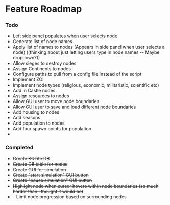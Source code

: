 # Feature Roadmap

### Todo

- Left side panel populates when user selects node
- Generate list of node names
- Apply list of names to nodes (Appears in side panel when user selects a node) ((thinking about just letting users type in node names -- Maybe dropdown?))
- Allow sieges to destroy nodes
- Assign Continents to nodes
- Configure paths to pull from a config file instead of the script 
- Implement ZOI
- Implement node types (religious, economic, militaristic, scientific etc)
- Add in Castle nodes
- Assign resources to nodes
- Allow GUI user to move node boundaries
- Allow GUI user to save and load different node boundaries
- Add housing to nodes
- Add seasons
- Add population to nodes
- Add four spawn points for population
- 


### Completed
- ~~Create SQLite DB~~
- ~~Create DB table for nodes~~
- ~~Create GUI for simulation~~
- ~~Create "start simulation" GUI button~~
- ~~Create "pause simulation" GUI button~~
- ~~Highlight node when cursor hovers within node boundaries (so much harder than I thought it would be)~~
- ~~- Limit node progression based on surrounding nodes~~
